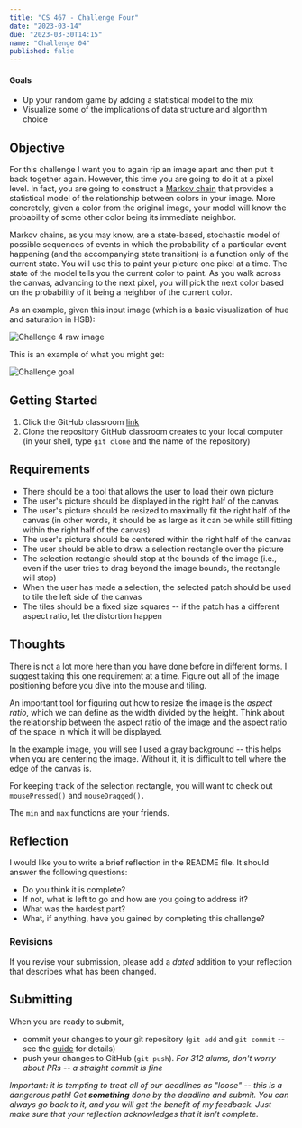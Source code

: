```yaml
---
title: "CS 467 - Challenge Four"
date: "2023-03-14"
due: "2023-03-30T14:15"
name: "Challenge 04"
published: false
---
```


#### Goals

- Up your random game by adding a statistical model to the mix
- Visualize some of the implications of data structure and algorithm choice

## Objective

For this challenge I want you to again rip an image apart and then put it back together again. However, this time you are going to do it at a pixel level. In fact, you are going to construct a [Markov chain](https://en.wikipedia.org/wiki/Markov_chain) that provides a statistical model of the relationship between colors in your image. More concretely, given a color from the original image, your model will know the probability of some other color being its immediate neighbor.

Markov chains, as you may know, are a state-based, stochastic model of possible sequences of events in which the probability of a particular event happening (and the accompanying state transition) is a function only of the current state. You will use this to paint your picture one pixel at a time. The state of the model tells you the current color to paint. As you walk across the canvas, advancing to the next pixel, you will pick the next color based on the probability of it being a neighbor of the current color.

As an example, given this input image (which is a basic visualization of hue and saturation in HSB):

![Challenge 4 raw image](./challenge04/hsb_image.png)

This is an example of what you might get:

![Challenge goal](./challenge04/hsb_walk.png)

## Getting Started

1. Click the GitHub classroom [link]()
1. Clone the repository GitHub classroom creates to your local computer (in your shell, type `git clone` and the name of the repository)

## Requirements

- There should be a tool that allows the user to load their own picture
- The user's picture should be displayed in the right half of the canvas
- The user's picture should be resized to maximally fit the right half of the canvas (in other words, it should be as large as it can be while still fitting within the right half of the canvas)
- The user's picture should be centered within the right half of the canvas
- The user should be able to draw a selection rectangle over the picture
- The selection rectangle should stop at the bounds of the image (i.e., even if the user tries to drag beyond the image bounds, the rectangle will stop)
- When the user has made a selection, the selected patch should be used to tile the left side of the canvas
- The tiles should be a fixed size squares -- if the patch has a different aspect ratio, let the distortion happen

## Thoughts

There is not a lot more here than you have done before in different forms. I suggest taking this one requirement at a time. Figure out all of the image positioning before you dive into the mouse and tiling.

An important tool for figuring out how to resize the image is the _aspect ratio_, which we can define as the width divided by the height. Think about the relationship between the aspect ratio of the image and the aspect ratio of the space in which it will be displayed.

In the example image, you will see I used a gray background -- this helps when you are centering the image. Without it, it is difficult to tell where the edge of the canvas is.

For keeping track of the selection rectangle, you will want to check out `mousePressed()` and `mouseDragged().`

The `min` and `max` functions are your friends.

## Reflection

I would like you to write a brief reflection in the README file. It should answer the following questions:

- Do you think it is complete?
- If not, what is left to go and how are you going to address it?
- What was the hardest part?
- What, if anything, have you gained by completing this challenge?

### Revisions

If you revise your submission, please add a _dated_ addition to your reflection that describes what has been changed.

## Submitting

When you are ready to submit,

- commit your changes to your git repository (`git add` and `git commit` -- see the [guide](../resources/git) for details)
- push your changes to GitHub (`git push`). _For 312 alums, don't worry about PRs -- a straight commit is fine_

_Important: it is tempting to treat all of our deadlines as "loose" -- this is a dangerous path! Get **something** done by the deadline and submit. You can always go back to it, and you will get the benefit of my feedback. Just make sure that your reflection acknowledges that it isn't complete._
